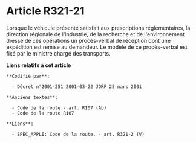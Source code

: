 # Article R321-21

Lorsque le véhicule présenté satisfait aux prescriptions réglementaires, la direction régionale de l'industrie, de la
recherche et de l'environnement dresse de ces opérations un procès-verbal de réception dont une expédition est remise au
demandeur. Le modèle de ce procès-verbal est fixé par le ministre chargé des transports.

**Liens relatifs à cet article**

	**Codifié par**:

	  - Décret n°2001-251 2001-03-22 JORF 25 mars 2001

	**Anciens textes**:

	  - Code de la route - art. R107 (Ab)
	  - Code de la route R107

	**Liens**:

	  - SPEC_APPLI: Code de la route. - art. R321-2 (V)
